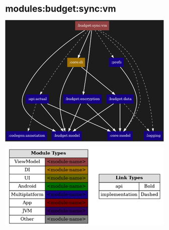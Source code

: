# modules:budget:sync:vm

<!--region chart-->
![chart](atlas/chart.png)

![legend](../../../../atlas/legend.png)
<!--endregion-->